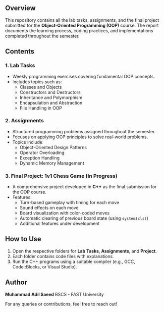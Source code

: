 
## Overview
This repository contains all the lab tasks, assignments, and the final project submitted for the **Object-Oriented Programming (OOP)** course. The report documents the learning process, coding practices, and implementations completed throughout the semester.

## Contents

### 1. Lab Tasks
- Weekly programming exercises covering fundamental OOP concepts.
- Includes topics such as:
  - Classes and Objects
  - Constructors and Destructors
  - Inheritance and Polymorphism
  - Encapsulation and Abstraction
  - File Handling in OOP

### 2. Assignments
- Structured programming problems assigned throughout the semester.
- Focuses on applying OOP principles to solve real-world problems.
- Topics include:
  - Object-Oriented Design Patterns
  - Operator Overloading
  - Exception Handling
  - Dynamic Memory Management

### 3. Final Project: **1v1 Chess Game** (In Progress)
- A comprehensive project developed in **C++** as the final submission for the OOP course.
- Features:
  - Turn-based gameplay with timing for each move
  - Sound effects on each move
  - Board visualization with color-coded moves
  - Automatic clearing of previous board state (using `system(cls)`) 
  - Additional features under development

## How to Use
1. Open the respective folders for **Lab Tasks**, **Assignments**, and **Project**.
2. Each folder contains code files with explanations.
3. Run the C++ programs using a suitable compiler (e.g., GCC, Code::Blocks, or Visual Studio).

## Author
**Muhammad Adil Saeed**
BSCS - FAST University

For any queries or contributions, feel free to reach out!